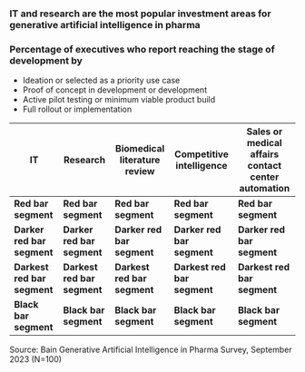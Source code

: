 ### IT and research are the most popular investment areas for generative artificial intelligence in pharma

### Percentage of executives who report reaching the stage of development by

- Ideation or selected as a priority use case 
- Proof of concept in development or development
- Active pilot testing or minimum viable product build
- Full rollout or implementation

| IT | Research | Biomedical literature review | Competitive intelligence | Sales or medical affairs contact center automation |
|---|---|---|---|---|
| **Red bar segment** | **Red bar segment** | **Red bar segment** | **Red bar segment** | **Red bar segment** |
| **Darker red bar segment** | **Darker red bar segment** | **Darker red bar segment** | **Darker red bar segment** | **Darker red bar segment** |
| **Darkest red bar segment** | **Darkest red bar segment** | **Darkest red bar segment** | **Darkest red bar segment** | **Darkest red bar segment** |
| **Black bar segment** | **Black bar segment** | **Black bar segment** | **Black bar segment** | **Black bar segment** |

Source: Bain Generative Artificial Intelligence in Pharma Survey, September 2023 (N=100)
